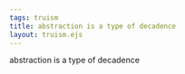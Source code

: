 ```yaml
---
tags: truism
title: abstraction is a type of decadence
layout: truism.ejs
---
```


abstraction is a type of decadence
